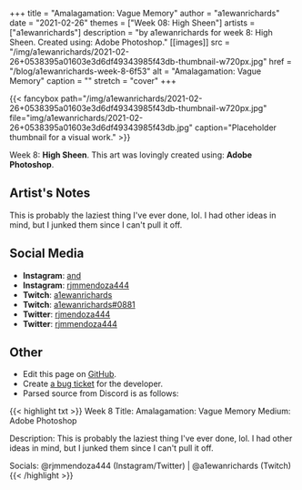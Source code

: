 +++
title =       "Amalagamation: Vague Memory"
author =      "a1ewanrichards"
date =        "2021-02-26"
themes =      ["Week 08: High Sheen"]
artists =     ["a1ewanrichards"]
description = "by a1ewanrichards for week 8: High Sheen. Created using: Adobe Photoshop."
[[images]]
      src = "/img/a1ewanrichards/2021-02-26+0538395a01603e3d6df49343985f43db-thumbnail-w720px.jpg"
      href = "/blog/a1ewanrichards-week-8-6f53"
      alt = "Amalagamation: Vague Memory"
      caption = ""
      stretch = "cover"
+++


{{< fancybox path="/img/a1ewanrichards/2021-02-26+0538395a01603e3d6df49343985f43db-thumbnail-w720px.jpg" file="img/a1ewanrichards/2021-02-26+0538395a01603e3d6df49343985f43db.jpg" caption="Placeholder thumbnail for a visual work." >}}


Week 8: **High Sheen**. This art was lovingly created using: **Adobe Photoshop**.

## Artist's Notes

This is probably the laziest thing I've ever done, lol. I had other ideas in mind, but I junked them since I can't pull it off.

## Social Media

- **Instagram**: <a href='https://instagram.com/and' target='_blank'>and</a>
- **Instagram**: <a href='https://instagram.com/rjmmendoza444' target='_blank'>rjmmendoza444</a>
- **Twitch**: <a href='https://twitch.tv/a1ewanrichards' target='_blank'>a1ewanrichards</a>
- **Twitch**: <a href='https://twitch.tv/a1ewanrichards#0881' target='_blank'>a1ewanrichards#0881</a>
- **Twitter**: <a href='https://twitter.com/rjmendoza444' target='_blank'>rjmendoza444</a>
- **Twitter**: <a href='https://twitter.com/rjmmendoza444' target='_blank'>rjmmendoza444</a>

## Other

- Edit this page on [GitHub](https://github.com/teaminkling/web-refresh/edit/main/content/blog/a1ewanrichards-week-8-6f53.md).
- Create [a bug ticket](https://github.com/teaminkling/web-refresh/issues/new?assignees=&labels=bug&template=problem-report.md&title=) for the developer.
- Parsed source from Discord is as follows:

{{< highlight txt >}}
Week 8
Title: Amalagamation: Vague Memory
Medium: Adobe Photoshop

Description: This is probably the laziest thing I've ever done, lol. I had other ideas in mind, but I junked them since I can't pull it off.

Socials: @rjmmendoza444 (Instagram/Twitter) | @a1ewanrichards (Twitch)
{{< /highlight >}}